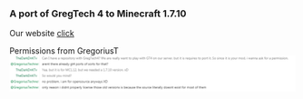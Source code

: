 ### A port of GregTech 4 to Minecraft 1.7.10

Our website [click](https://nukepowered.info)

Permissions from GregoriusT
![Screenshot](permission.png)
